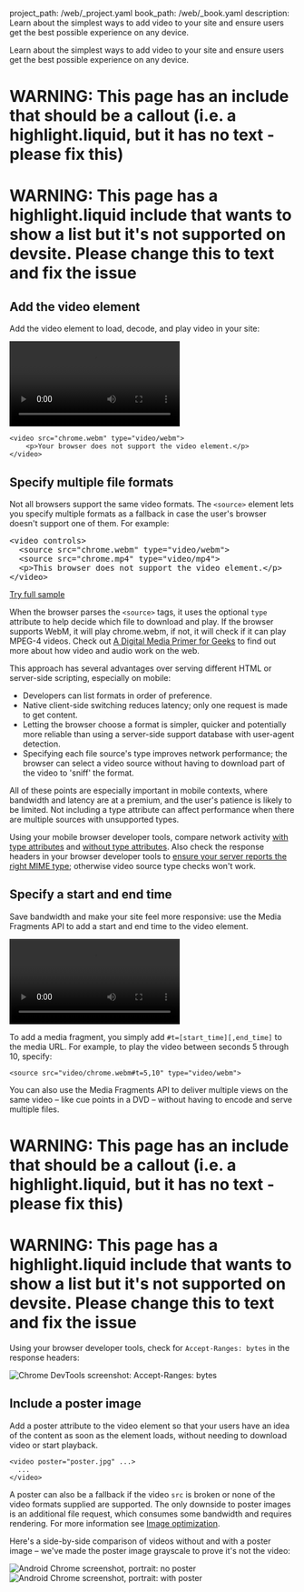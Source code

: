 project_path: /web/_project.yaml
book_path: /web/_book.yaml
description: Learn about the simplest ways to add video to your site and ensure users get the best possible experience on any device.

<p class="intro">
  Learn about the simplest ways to add video to your site and ensure users get the best possible experience on any device.
  </p>



















# WARNING: This page has an include that should be a callout (i.e. a highlight.liquid, but it has no text - please fix this)



# WARNING: This page has a highlight.liquid include that wants to show a list but it's not supported on devsite. Please change this to text and fix the issue






## Add the video element

Add the video element to load, decode, and play video in your site:

<video controls>
  <source src="video/chrome.webm" type="video/webm">
  <source src="video/chrome.mp4" type="video/mp4">
  <p>This browser does not support the video element.</p>
</video>

<div class="highlight"><pre><code class="language-html" data-lang="html"><span class="nt">&lt;video</span> <span class="na">src=</span><span class="s">&quot;chrome.webm&quot;</span> <span class="na">type=</span><span class="s">&quot;video/webm&quot;</span><span class="nt">&gt;</span>
    <span class="nt">&lt;p&gt;</span>Your browser does not support the video element.<span class="nt">&lt;/p&gt;</span>
<span class="nt">&lt;/video&gt;</span></code></pre></div>

## Specify multiple file formats

Not all browsers support the same video formats.
The `<source>` element lets you specify multiple formats
as a fallback in case the user's browser doesn't support one of them.
For example:


  <div dir="ltr" class="highlight-module highlight-module--code highlight-module--right">
      <div class="highlight"><pre><span class="nt">&lt;video</span> <span class="na">controls</span><span class="nt">&gt;</span>
  <span class="nt">&lt;source</span> <span class="na">src=</span><span class="s">&quot;chrome.webm&quot;</span> <span class="na">type=</span><span class="s">&quot;video/webm&quot;</span><span class="nt">&gt;</span>
  <span class="nt">&lt;source</span> <span class="na">src=</span><span class="s">&quot;chrome.mp4&quot;</span> <span class="na">type=</span><span class="s">&quot;video/mp4&quot;</span><span class="nt">&gt;</span>
  <span class="nt">&lt;p&gt;</span>This browser does not support the video element.<span class="nt">&lt;/p&gt;</span>
<span class="nt">&lt;/video&gt;</span>
</pre></div>
      <p>
        <a class="highlight-module__cta mdl-button mdl-js-button mdl-button--raised mdl-button--colored" href="/web/resources/samples/fundamentals/design-and-ui/media/video/video-main.html">Try full sample</a>
      </p>
  </div>



When the browser parses the `<source>` tags, it uses the optional `type`
attribute to help decide which file to download and play. If the browser supports WebM, it will play chrome.webm, if not, it will check if it can play MPEG-4 videos.
Check out
<a href='//www.xiph.org/video/vid1.shtml' title='Highly entertaining and informative video guide to digital video'>A Digital Media Primer for Geeks</a>
to find out more about how video and audio work on the web.

This approach has several advantages over serving different HTML or
server-side scripting, especially on mobile:

* Developers can list formats in order of preference.
* Native client-side switching reduces latency; only one request is made to
  get content.
* Letting the browser choose a format is simpler, quicker and potentially
  more reliable than using a server-side support database with user-agent detection.
* Specifying each file source's type improves network performance; the browser can select a
  video source without having to download part of the video to 'sniff' the format.

All of these points are especially important in mobile contexts, where bandwidth
and latency are at a premium, and the user's patience is likely to be limited.
Not including a type attribute can affect performance when there are
multiple sources with unsupported types.

Using your mobile browser
developer tools, compare network activity <a href="/web/resources/samples/fundamentals/design-and-ui/media/video/video-main.html">with type attributes</a> and <a href="/web/resources/samples/fundamentals/design-and-ui/media/video/notype.html">without type attributes</a>.
Also check the response headers in your browser developer tools to [ensure your server reports the right MIME type](//developer.mozilla.org/en/docs/Properly_Configuring_Server_MIME_Types);
otherwise video source type checks won't work.

## Specify a start and end time

Save bandwidth and make your site feel more responsive: use the Media
Fragments API to add a start and end time to the video element.

<video controls>
  <source src="video/chrome.webm#t=5,10" type="video/webm">
  <source src="video/chrome.mp4#t=5,10" type="video/mp4">
  <p>This browser does not support the video element.</p>
</video>

To add a media fragment, you simply add `#t=[start_time][,end_time]` to the
media URL. For example, to play the video between seconds 5 through 10,
specify:

<div class="highlight"><pre><code class="language-html" data-lang="html"><span class="nt">&lt;source</span> <span class="na">src=</span><span class="s">&quot;video/chrome.webm#t=5,10&quot;</span> <span class="na">type=</span><span class="s">&quot;video/webm&quot;</span><span class="nt">&gt;</span></code></pre></div>

You can also use the Media Fragments API to deliver multiple views on the same
video &ndash; like cue points in a DVD &ndash; without having to encode and
serve multiple files.





















# WARNING: This page has an include that should be a callout (i.e. a highlight.liquid, but it has no text - please fix this)



# WARNING: This page has a highlight.liquid include that wants to show a list but it's not supported on devsite. Please change this to text and fix the issue






Using your browser developer tools,
check for `Accept-Ranges: bytes` in the response headers:

<img class="center" alt="Chrome DevTools screenshot: Accept-Ranges: bytes" src="images/Accept-Ranges-Chrome-Dev-Tools.png">

## Include a poster image

Add a poster attribute to the video element so that your users have an idea
of the content as soon as the element loads, without needing to download
video or start playback.

<div class="highlight"><pre><code class="language-html" data-lang="html"><span class="nt">&lt;video</span> <span class="na">poster=</span><span class="s">&quot;poster.jpg&quot;</span> <span class="err">...</span><span class="nt">&gt;</span>
  ...
<span class="nt">&lt;/video&gt;</span></code></pre></div>

A poster can also be a fallback if the video `src` is broken or none of the
video formats supplied are supported. The only downside to poster images is
an additional file request, which consumes some bandwidth and requires
rendering. For more information see [Image optimization](../../performance/optimizing-content-efficiency/optimize-encoding-and-transfer.html#image-optimization).

Here's a side-by-side comparison of videos without and with a poster image
&ndash; we've made the poster image grayscale to prove it's not the video:

<div class="mdl-grid">
  <div class="mdl-cell mdl-cell--6-col">
    <img class="center" alt="Android Chrome screenshot, portrait: no poster" src="images/Chrome-Android-video-no-poster.png">
  </div>

  <div class="mdl-cell mdl-cell--6-col">
    <img class="center" alt="Android Chrome screenshot, portrait: with poster" src="images/Chrome-Android-video-poster.png">
  </div>
</div>



